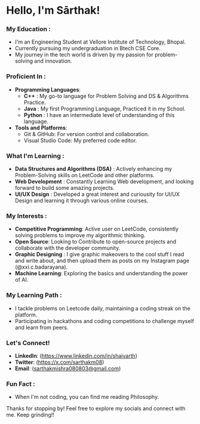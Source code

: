 # Hello, I'm Sārthak! 

### My Education :
- I'm an Engineering Student at Vellore Institute of Technology, Bhopal.
- Currently pursuing my undergraduation in Btech CSE Core. 
- My journey in the tech world is driven by my passion for problem-solving and innovation.

### Proficient In : 
- **Programming Languages**: 
  - **C++** : My go-to language for Problem Solving and DS & Algorithms Practice.
  - **Java** : My first Programming Language, Practiced it in my School.
  - **Python** : I have an intermediate level of understanding of this language.
- **Tools and Platforms**:
  - Git & GitHub: For version control and collaboration.
  - Visual Studio Code: My preferred code editor.

### What I'm Learning :
- **Data Structures and Algorithms (DSA)** : Actively enhancing my Problem-Solving skills on LeetCode and other platforms.
- **Web Development** : Constantly Learning Web development, and looking forward to build some amazing projects.
- **UI/UX Design** : Developed a great interest and curiousity for UI/UX Design and learning it through various online courses.

### My Interests :
- **Competitive Programming**: Active user on LeetCode, consistently solving problems to improve my algorithmic thinking.
- **Open Source**: Looking to Contribute to open-source projects and collaborate with the developer community.
- **Graphic Designing** : I give graphic makeovers to the cool stuff I read and write about, and then upload them as posts on my Instagram page (@xxi.c.badarayana).
- **Machine Learning**: Exploring the basics and understanding the power of AI.

### My Learning Path : 
- I tackle problems on Leetcode daily, maintaining a coding streak on the platform.
- Participating in hackathons and coding competitions to challenge myself and learn from peers.

### Let's Connect!
- **LinkedIn**: (https://www.linkedin.com/in/shaivarth)
- **Twitter**: (https://x.com/sarthakm08)
- **Email**: (sarthakmishra080803@gmail.com)

### Fun Fact :
- When I'm not coding, you can find me reading Philosophy.

Thanks for stopping by! Feel free to explore my socials and connect with me. Keep grinding!!




